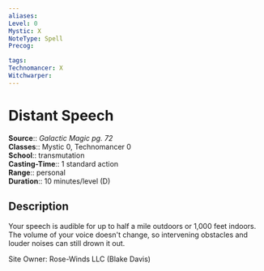 ```yaml
---
aliases: 
Level: 0
Mystic: X
NoteType: Spell
Precog: 

tags: 
Technomancer: X
Witchwarper: 
---
```


# Distant Speech

**Source**:: _Galactic Magic pg. 72_  
**Classes**:: Mystic 0, Technomancer 0  
**School**:: transmutation  
**Casting-Time**:: 1 standard action  
**Range**:: personal  
**Duration**:: 10 minutes/level (D)  

## Description

Your speech is audible for up to half a mile outdoors or 1,000 feet indoors. The volume of your voice doesn't change, so intervening obstacles and louder noises can still drown it out.

Site Owner: Rose-Winds LLC (Blake Davis)

